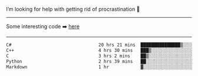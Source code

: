 I’m looking for help with getting rid of procrastination 🤔

-----

Some interesting code :arrow_right: [here](https://github.com/zhen8838/playground)

-----

<!--START_SECTION:waka-->

```txt
C#                                 20 hrs 21 mins  ███████████████▒░░░░░░░░░   61.31 %
C++                                4 hrs 30 mins   ███▒░░░░░░░░░░░░░░░░░░░░░   13.57 %
C                                  3 hrs 2 mins    ██▒░░░░░░░░░░░░░░░░░░░░░░   09.17 %
Python                             2 hrs 39 mins   ██░░░░░░░░░░░░░░░░░░░░░░░   07.99 %
Markdown                           1 hr            ▓░░░░░░░░░░░░░░░░░░░░░░░░   03.04 %
```

<!--END_SECTION:waka-->

<!--
**zhen8838/zhen8838** is a ✨ _special_ ✨ repository because its `README.md` (this file) appears on your GitHub profile.

Here are some ideas to get you started:

- 🔭 I’m currently working on ...
- 🌱 I’m currently learning ...
- 👯 I’m looking to collaborate on ...
 ...
- 💬 Ask me about ...
- 📫 How to reach me: ...
- 😄 Pronouns: ...
- ⚡ Fun fact: ...
-->
